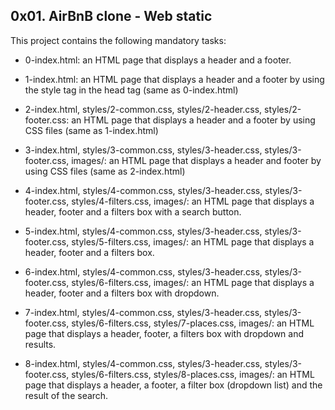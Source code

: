 ## 0x01. AirBnB clone - Web static

This project contains the following mandatory tasks:

* 0-index.html: an HTML page that displays a header and a footer.

* 1-index.html: an HTML page that displays a header and a footer by using the style tag in the head tag (same as 0-index.html)

* 2-index.html, styles/2-common.css, styles/2-header.css, styles/2-footer.css: an HTML page that displays a header and a footer by using CSS files (same as 1-index.html)

* 3-index.html, styles/3-common.css, styles/3-header.css, styles/3-footer.css, images/:  an HTML page that displays a header and footer by using CSS files (same as 2-index.html)

* 4-index.html, styles/4-common.css, styles/3-header.css, styles/3-footer.css, styles/4-filters.css, images/: an HTML page that displays a header, footer and a filters box with a search button.

* 5-index.html, styles/4-common.css, styles/3-header.css, styles/3-footer.css, styles/5-filters.css, images/:  an HTML page that displays a header, footer and a filters box.

* 6-index.html, styles/4-common.css, styles/3-header.css, styles/3-footer.css, styles/6-filters.css, images/: an HTML page that displays a header, footer and a filters box with dropdown.

* 7-index.html, styles/4-common.css, styles/3-header.css, styles/3-footer.css, styles/6-filters.css, styles/7-places.css, images/: an HTML page that displays a header, footer, a filters box with dropdown and results.

* 8-index.html, styles/4-common.css, styles/3-header.css, styles/3-footer.css, styles/6-filters.css, styles/8-places.css, images/: an HTML page that displays a header, a footer, a filter box (dropdown list) and the result of the search.
